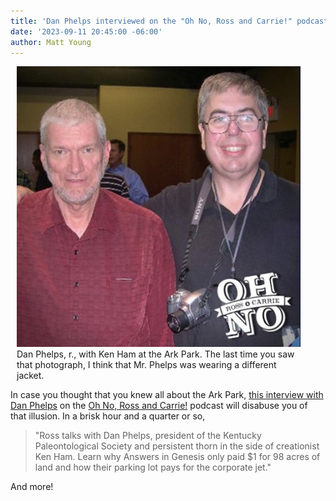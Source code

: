```yaml
---
title: 'Dan Phelps interviewed on the "Oh No, Ross and Carrie!" podcast'
date: '2023-09-11 20:45:00 -06:00'
author: Matt Young
---
```


<figure class="on-the-left-side" style="margin-top: 10px; margin-right: 40px; margin-bottom: 10px; margin-left: 10px;">
<img src="/uploads/2023/Phelps_Ham_Podcast.jpg" alt="Dan Phelps, with Ken Ham"/>
<figcaption><a href=""></a> Dan Phelps, r., with Ken Ham at the Ark Park. The last time you saw that photograph, I think that Mr. Phelps was wearing a different jacket.
</figcaption>
</figure>

In case you thought that you knew all about the Ark Park, <a href="https://maximumfun.org/episodes/oh-no-ross-and-carrie/ross-and-dan-phelps-and-the-genesis-of-the-ark-encounter/">this interview with Dan Phelps</a> on the <a href="https://maximumfun.org/podcasts/oh-no-ross-and-carrie/">Oh No, Ross and Carrie!</a> podcast will disabuse you of that illusion. In a brisk hour and a quarter or so,

<blockquote>"Ross talks with Dan Phelps, president of the Kentucky Paleontological Society and persistent thorn in the side of creationist Ken Ham. Learn why Answers in Genesis only paid $1 for 98 acres of land and how their parking lot pays for the corporate jet."</blockquote>

And more!
